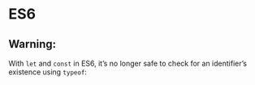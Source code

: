 # ES6 

## Warning:
With `let` and `const` in ES6, it’s no longer safe to check for an identifier’s existence using `typeof`:
